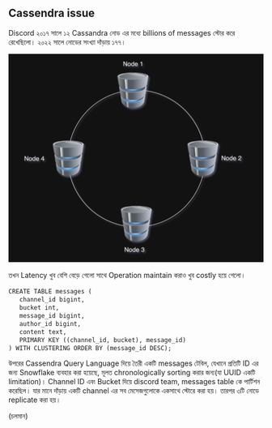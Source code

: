 ## Cassendra issue

Discord ২০১৭ সালে ১২ Cassandra নোড এর মধ্যে billions of messages স্টোর করে রেখেছিলো। ২০২২ সালে নোডের সংখ্যা দাঁড়ায় ১৭৭। 

<p align="center">
  <img src="./images/cassendra-nodes.png" alt="cassendra-nodes">
</p>

তখন Latency খুব বেশি বেড়ে গেলো সাথে Operation maintain করাও খুব costly হয়ে গেলো। 

```cql
CREATE TABLE messages (
   channel_id bigint,
   bucket int,
   message_id bigint,
   author_id bigint,
   content text,
   PRIMARY KEY ((channel_id, bucket), message_id)
) WITH CLUSTERING ORDER BY (message_id DESC);
```

উপরের Cassendra Query Language দিয়ে তৈরী একটি messages টেবিল, যেখানে প্রতিটি ID এর জন্য Snowflake ব্যবহার করা হয়েছে, মূলত chronologically sorting করার জন্য(যা UUID একটি limitation)। Channel ID এবং Bucket দিয়ে discord team, messages table কে পার্টিশন করেছিল। যার মানে দাঁড়ায় একটি channel এর সব মেসেজগুলোকে একসাথে স্টোরে করা হয়। তারপর ৩টি নোডে replicate করা হয়।

(চলমান)